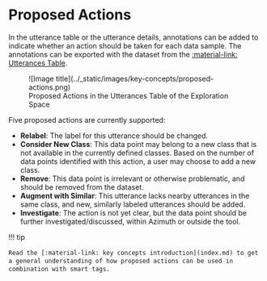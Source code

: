 # Proposed Actions

In the utterance table or the utterance details, annotations can be added to indicate whether an
action should be taken for each data sample. The annotations can be exported with
the dataset from
the [:material-link: Utterances Table](../user-guide/exploration-space/utterances-table.md).

<figure markdown>
  ![Image title](../_static/images/key-concepts/proposed-actions.png)
  <figcaption>Proposed Actions in the Utterances Table of the Exploration Space</figcaption>
</figure>

Five proposed actions are currently supported:

* **Relabel**: The label for this utterance should be changed.
* **Consider New Class**: This data point may belong to a new class that is not available in the
  currently defined classes. Based on the number of data points identified with this action, a user
  may choose to add a new class.
* **Remove**: This data point is irrelevant or otherwise problematic, and should be removed from the
  dataset.
* **Augment with Similar**: This utterance lacks nearby utterances in the same class, and new,
  similarly labeled utterances should be added.
* **Investigate**: The action is not yet clear, but the data point should be further
  investigated/discussed, within Azimuth or outside the tool.

!!! tip

    Read the [:material-link: key concepts introduction](index.md) to get a general understanding of how proposed actions can be used in combination with smart tags.
